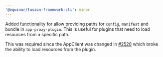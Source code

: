 ```yaml
---
'@equinor/fusion-framework-cli': minor
---
```


Added functionality for allow providing paths for `config`, `manifest` and bundle in `app-proxy-plugin`. This is useful for plugins that need to load resources from a specific path.

This was required since the AppClient was changed in [#2520](https://github.com/equinor/fusion-framework/pull/2520) which broke the ability to load resources from the plugin.
